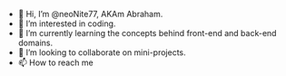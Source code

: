 - 👋 Hi, I’m @neoNite77, AKAm Abraham.
- 👀 I’m interested in coding.
- 🌱 I’m currently learning the concepts behind front-end and back-end domains.
- 💞️ I’m looking to collaborate on mini-projects.
- 📫 How to reach me 

<!---
neoNite77/neoNite77 is a ✨ special ✨ repository because its `README.md` (this file) appears on your GitHub profile.
You can click the Preview link to take a look at your changes.
--->
